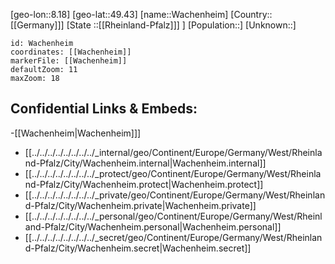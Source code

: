 ﻿---
location: [49.43,8.18]
mapzoom: [7,12] 
mapmarker: city 
type: City
tags:
- geo/City


SpocWebEntityId: 35378
isDeleted: false
confidential: public

---
[geo-lon::8.18]
[geo-lat::49.43]
[name::Wachenheim]
[Country::[[Germany]]]
[State ::[[Rheinland-Pfalz]]] ]
[Population::]
[Unknown::]


```leaflet
id: Wachenheim
coordinates: [[Wachenheim]]
markerFile: [[Wachenheim]]
defaultZoom: 11 
maxZoom: 18
```


## Confidential Links & Embeds: 
-[[Wachenheim|Wachenheim]]] 
- [[../../../../../../../../_internal/geo/Continent/Europe/Germany/West/Rheinland-Pfalz/City/Wachenheim.internal|Wachenheim.internal]] 
- [[../../../../../../../../_protect/geo/Continent/Europe/Germany/West/Rheinland-Pfalz/City/Wachenheim.protect|Wachenheim.protect]] 
- [[../../../../../../../../_private/geo/Continent/Europe/Germany/West/Rheinland-Pfalz/City/Wachenheim.private|Wachenheim.private]] 
- [[../../../../../../../../_personal/geo/Continent/Europe/Germany/West/Rheinland-Pfalz/City/Wachenheim.personal|Wachenheim.personal]] 
- [[../../../../../../../../_secret/geo/Continent/Europe/Germany/West/Rheinland-Pfalz/City/Wachenheim.secret|Wachenheim.secret]] 
